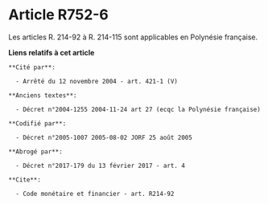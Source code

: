 # Article R752-6

Les articles R. 214-92 à R. 214-115 sont applicables en Polynésie française.

**Liens relatifs à cet article**

	**Cité par**:

	  - Arrêté du 12 novembre 2004 - art. 421-1 (V)

	**Anciens textes**:

	  - Décret n°2004-1255 2004-11-24 art 27 (ecqc la Polynésie française)

	**Codifié par**:

	  - Décret n°2005-1007 2005-08-02 JORF 25 août 2005

	**Abrogé par**:

	  - Décret n°2017-179 du 13 février 2017 - art. 4

	**Cite**:

	  - Code monétaire et financier - art. R214-92

